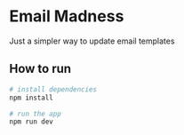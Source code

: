 # Email Madness

Just a simpler way to update email templates

## How to run

```bash
# install dependencies
npm install

# run the app
npm run dev
```